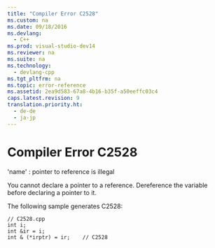 ```yaml
---
title: "Compiler Error C2528"
ms.custom: na
ms.date: 09/18/2016
ms.devlang: 
  - C++
ms.prod: visual-studio-dev14
ms.reviewer: na
ms.suite: na
ms.technology: 
  - devlang-cpp
ms.tgt_pltfrm: na
ms.topic: error-reference
ms.assetid: 2ea9d583-67a8-4b16-b35f-a50eeffc03c4
caps.latest.revision: 9
translation.priority.ht: 
  - de-de
  - ja-jp
---
```

# Compiler Error C2528
'name' : pointer to reference is illegal  
  
 You cannot declare a pointer to a reference. Dereference the variable before declaring a pointer to it.  
  
 The following sample generates C2528:  
  
```  
// C2528.cpp  
int i;  
int &ir = i;  
int & (*irptr) = ir;    // C2528  
```